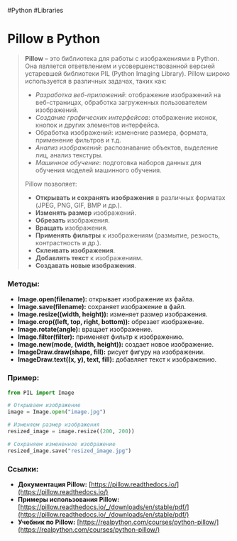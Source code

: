#Python #Libraries

# Pillow в Python

>**Pillow** – это библиотека для работы с изображениями в Python. Она является ответвлением и усовершенствованной версией устаревшей библиотеки PIL (Python Imaging Library). Pillow широко используется в различных задачах, таких как:
>- *Разработка веб-приложений*: отображение изображений на веб-страницах, обработка загруженных пользователем изображений.
>- *Создание графических интерфейсов*: отображение иконок, кнопок и других элементов интерфейса.
>- Обработка изображений: изменение размера, формата, применение фильтров и т.д.
>- *Анализ изображений*: распознавание объектов, выделение лиц, анализ текстуры.
>- *Машинное обучение*: подготовка наборов данных для обучения моделей машинного обучения.
>
>Pillow позволяет:
>- **Открывать и сохранять изображения** в различных форматах (JPEG, PNG, GIF, BMP и др.).
>- **Изменять размер** изображений.
>- **Обрезать** изображения.
>- **Вращать** изображения.
>- **Применять фильтры** к изображениям (размытие, резкость, контрастность и др.).
>- **Склеивать изображения**.
>- **Добавлять текст** к изображениям.
>- **Создавать новые изображения**.

### Методы:
- **Image.open(filename):** открывает изображение из файла.
- **Image.save(filename):** сохраняет изображение в файл.
- **Image.resize((width, height)):** изменяет размер изображения.
- **Image.crop((left, top, right, bottom)):** обрезает изображение.
- **Image.rotate(angle):** вращает изображение.
- **Image.filter(filter):** применяет фильтр к изображению.
- **Image.new(mode, (width, height)):** создает новое изображение.
- **ImageDraw.draw(shape, fill):** рисует фигуру на изображении.
- **ImageDraw.text((x, y), text, fill):** добавляет текст к изображению.

### Пример:
```Python
from PIL import Image

# Открываем изображение
image = Image.open("image.jpg")

# Изменяем размер изображения
resized_image = image.resize((200, 200))

# Сохраняем измененное изображение
resized_image.save("resized_image.jpg")
```

### Ссылки:
- **Документация Pillow:** [https://pillow.readthedocs.io/](https://pillow.readthedocs.io/)
- **Примеры использования Pillow:** [https://pillow.readthedocs.io/_/downloads/en/stable/pdf/](https://pillow.readthedocs.io/_/downloads/en/stable/pdf/)
- **Учебник по Pillow:** [https://realpython.com/courses/python-pillow/](https://realpython.com/courses/python-pillow/)
